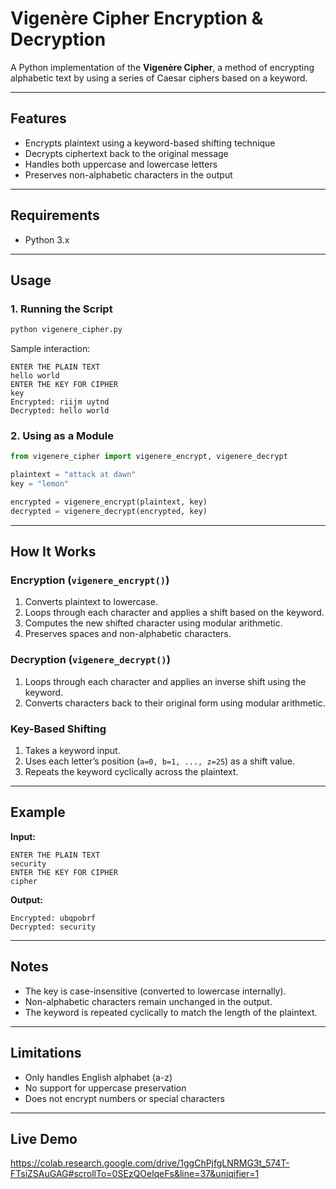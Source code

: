 # Vigenère Cipher Encryption & Decryption

A Python implementation of the **Vigenère Cipher**, a method of encrypting alphabetic text by using a series of Caesar ciphers based on a keyword.

---

## Features
- Encrypts plaintext using a keyword-based shifting technique  
- Decrypts ciphertext back to the original message  
- Handles both uppercase and lowercase letters  
- Preserves non-alphabetic characters in the output  

---

## Requirements
- Python 3.x

---

## Usage
### 1. Running the Script
```sh
python vigenere_cipher.py
```
Sample interaction:
```
ENTER THE PLAIN TEXT
hello world
ENTER THE KEY FOR CIPHER
key
Encrypted: riijm uytnd
Decrypted: hello world
```

### 2. Using as a Module
```python
from vigenere_cipher import vigenere_encrypt, vigenere_decrypt

plaintext = "attack at dawn"
key = "lemon"

encrypted = vigenere_encrypt(plaintext, key)
decrypted = vigenere_decrypt(encrypted, key)
```

---

## How It Works
### Encryption (`vigenere_encrypt()`)
1. Converts plaintext to lowercase.
2. Loops through each character and applies a shift based on the keyword.
3. Computes the new shifted character using modular arithmetic.
4. Preserves spaces and non-alphabetic characters.

### Decryption (`vigenere_decrypt()`)
1. Loops through each character and applies an inverse shift using the keyword.
2. Converts characters back to their original form using modular arithmetic.

### Key-Based Shifting
1. Takes a keyword input.
2. Uses each letter’s position (`a=0, b=1, ..., z=25`) as a shift value.
3. Repeats the keyword cyclically across the plaintext.

---

## Example
**Input:**
```
ENTER THE PLAIN TEXT
security
ENTER THE KEY FOR CIPHER
cipher
```
**Output:**
```
Encrypted: ubqpobrf
Decrypted: security
```

---

## Notes
- The key is case-insensitive (converted to lowercase internally).
- Non-alphabetic characters remain unchanged in the output.
- The keyword is repeated cyclically to match the length of the plaintext.

---

## Limitations
- Only handles English alphabet (a-z)
- No support for uppercase preservation
- Does not encrypt numbers or special characters

---

## Live Demo
https://colab.research.google.com/drive/1ggChPjfgLNRMG3t_574T-FTsiZSAuGAG#scrollTo=0SEzQOelqeFs&line=37&uniqifier=1
